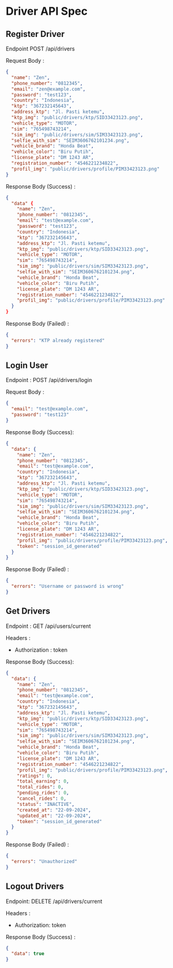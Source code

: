 # Driver API Spec

## Register Driver

Endpoint POST /api/drivers

Request Body :

```json
{
  "name": "Zen",
  "phone_number": "0812345",
  "email": "zen@example.com",
  "password": "test123",
  "country": "Indonesia",
  "ktp": "367232145643",
  "address_ktp": "Jl. Pasti ketemu",
  "ktp_img": "public/drivers/ktp/SID33423123.png",
  "vehicle_type": "MOTOR",
  "sim": "765498743214",
  "sim_img": "public/drivers/sim/SIM33423123.png",
  "selfie_with_sim": "SEIM3606762101234.png",
  "vehicle_brand": "Honda Beat",
  "vehicle_color": "Biru Putih",
  "license_plate": "DM 1243 AR",
  "registration_number": "4546221234822",
  "profil_img": "public/drivers/profile/PIM33423123.png"
}
```

Response Body (Success) :

```json
{
  "data" {
    "name": "Zen",
    "phone_number": "0812345",
    "email": "test@example.com",
    "password": "test123",
    "country": "Indonesia",
    "ktp": "367232145643",
    "address_ktp": "Jl. Pasti ketemu",
    "ktp_img": "public/drivers/ktp/SID33423123.png",
    "vehicle_type": "MOTOR",
    "sim": "765498743214",
    "sim_img": "public/drivers/sim/SIM33423123.png",
    "selfie_with_sim": "SEIM3606762101234.png",
    "vehicle_brand": "Honda Beat",
    "vehicle_color": "Biru Putih",
    "license_plate": "DM 1243 AR",
    "registration_number": "4546221234822",
    "profil_img": "public/drivers/profile/PIM33423123.png"
  }
}
```

Response Body (Failed) :

```json
{
  "errors": "KTP already registered"
}
```

## Login User

Endpoint : POST /api/drivers/login

Request Body :

```json
{
  "email": "test@example.com",
  "password": "test123"
}
```

Response Body (Success):

```json
{
  "data": {
    "name": "Zen",
    "phone_number": "0812345",
    "email": "test@example.com",
    "country": "Indonesia",
    "ktp": "367232145643",
    "address_ktp": "Jl. Pasti ketemu",
    "ktp_img": "public/drivers/ktp/SID33423123.png",
    "vehicle_type": "MOTOR",
    "sim": "765498743214",
    "sim_img": "public/drivers/sim/SIM33423123.png",
    "selfie_with_sim": "SEIM3606762101234.png",
    "vehicle_brand": "Honda Beat",
    "vehicle_color": "Biru Putih",
    "license_plate": "DM 1243 AR",
    "registration_number": "4546221234822",
    "profil_img": "public/drivers/profile/PIM33423123.png",
    "token": "session_id_generated"
  }
}
```

Response Body (Failed) :

```json
{
  "errors": "Username or password is wrong"
}
```

## Get Drivers

Endpoint : GET /api/users/current

Headers :

- Authorization : token

Response Body (Success):

```json
{
  "data": {
    "name": "Zen",
    "phone_number": "0812345",
    "email": "test@example.com",
    "country": "Indonesia",
    "ktp": "367232145643",
    "address_ktp": "Jl. Pasti ketemu",
    "ktp_img": "public/drivers/ktp/SID33423123.png",
    "vehicle_type": "MOTOR",
    "sim": "765498743214",
    "sim_img": "public/drivers/sim/SIM33423123.png",
    "selfie_with_sim": "SEIM3606762101234.png",
    "vehicle_brand": "Honda Beat",
    "vehicle_color": "Biru Putih",
    "license_plate": "DM 1243 AR",
    "registration_number": "4546221234822",
    "profil_img": "public/drivers/profile/PIM33423123.png",
    "ratings": 0,
    "total_earning": 0,
    "total_rides": 0,
    "pending_rides": 0,
    "cancel_rides": 0,
    "status": "INACTIVE",
    "created_at": "22-09-2024",
    "updated_at": "22-09-2024",
    "token": "session_id_generated"
  }
}
```

Response Body (Failed) :

```json
{
  "errors": "Unauthorized"
}
```

## Logout Drivers

Endpoint: DELETE /api/drivers/current

Headers :

- Authorization: token

Response Body (Success) :

```json
{
  "data": true
}
```
